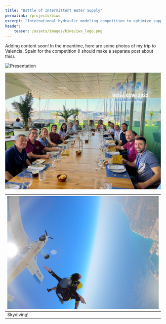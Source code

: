 ```yaml
---
title: "Battle of Intermittent Water Supply"
permalink: /projects/biws
excerpt: "International hydraulic modeling competition to optimize supply in intermittent water supply systems"
header:
    teaser: /assets/images/biws/iws_logo.png
---
```

Adding content soon! In the meantime, here are some photos of my trip to Valencia, Spain for the competition (I should make a separate post about this).

![Presentation](/assets/images/biws/presenting.HEIC) 


![Dinner](/assets/images/biws/dinner.JPG) 


| ![Skydiving](/assets/images/biws/skydiving.JPG) |
|:--|
| Skydiving! |


